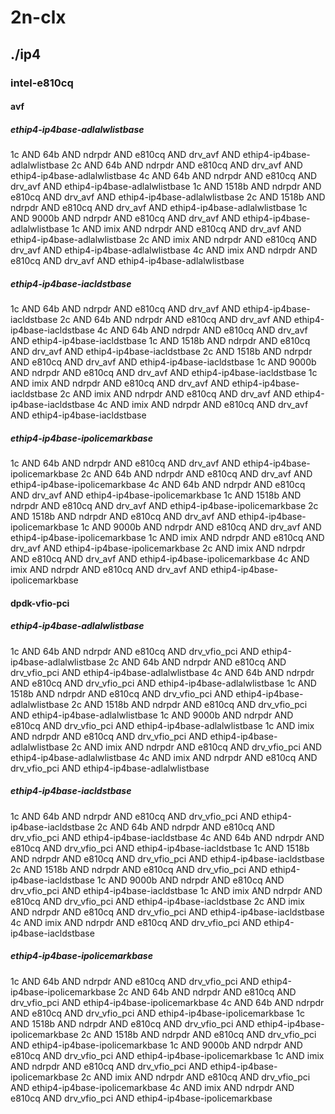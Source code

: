 # 2n-clx
## ./ip4
### intel-e810cq
#### avf
##### ethip4-ip4base-adlalwlistbase
1c AND 64b AND ndrpdr AND e810cq AND drv_avf AND ethip4-ip4base-adlalwlistbase
2c AND 64b AND ndrpdr AND e810cq AND drv_avf AND ethip4-ip4base-adlalwlistbase
4c AND 64b AND ndrpdr AND e810cq AND drv_avf AND ethip4-ip4base-adlalwlistbase
1c AND 1518b AND ndrpdr AND e810cq AND drv_avf AND ethip4-ip4base-adlalwlistbase
2c AND 1518b AND ndrpdr AND e810cq AND drv_avf AND ethip4-ip4base-adlalwlistbase
1c AND 9000b AND ndrpdr AND e810cq AND drv_avf AND ethip4-ip4base-adlalwlistbase
1c AND imix AND ndrpdr AND e810cq AND drv_avf AND ethip4-ip4base-adlalwlistbase
2c AND imix AND ndrpdr AND e810cq AND drv_avf AND ethip4-ip4base-adlalwlistbase
4c AND imix AND ndrpdr AND e810cq AND drv_avf AND ethip4-ip4base-adlalwlistbase
##### ethip4-ip4base-iacldstbase
1c AND 64b AND ndrpdr AND e810cq AND drv_avf AND ethip4-ip4base-iacldstbase
2c AND 64b AND ndrpdr AND e810cq AND drv_avf AND ethip4-ip4base-iacldstbase
4c AND 64b AND ndrpdr AND e810cq AND drv_avf AND ethip4-ip4base-iacldstbase
1c AND 1518b AND ndrpdr AND e810cq AND drv_avf AND ethip4-ip4base-iacldstbase
2c AND 1518b AND ndrpdr AND e810cq AND drv_avf AND ethip4-ip4base-iacldstbase
1c AND 9000b AND ndrpdr AND e810cq AND drv_avf AND ethip4-ip4base-iacldstbase
1c AND imix AND ndrpdr AND e810cq AND drv_avf AND ethip4-ip4base-iacldstbase
2c AND imix AND ndrpdr AND e810cq AND drv_avf AND ethip4-ip4base-iacldstbase
4c AND imix AND ndrpdr AND e810cq AND drv_avf AND ethip4-ip4base-iacldstbase
##### ethip4-ip4base-ipolicemarkbase
1c AND 64b AND ndrpdr AND e810cq AND drv_avf AND ethip4-ip4base-ipolicemarkbase
2c AND 64b AND ndrpdr AND e810cq AND drv_avf AND ethip4-ip4base-ipolicemarkbase
4c AND 64b AND ndrpdr AND e810cq AND drv_avf AND ethip4-ip4base-ipolicemarkbase
1c AND 1518b AND ndrpdr AND e810cq AND drv_avf AND ethip4-ip4base-ipolicemarkbase
2c AND 1518b AND ndrpdr AND e810cq AND drv_avf AND ethip4-ip4base-ipolicemarkbase
1c AND 9000b AND ndrpdr AND e810cq AND drv_avf AND ethip4-ip4base-ipolicemarkbase
1c AND imix AND ndrpdr AND e810cq AND drv_avf AND ethip4-ip4base-ipolicemarkbase
2c AND imix AND ndrpdr AND e810cq AND drv_avf AND ethip4-ip4base-ipolicemarkbase
4c AND imix AND ndrpdr AND e810cq AND drv_avf AND ethip4-ip4base-ipolicemarkbase
#### dpdk-vfio-pci
##### ethip4-ip4base-adlalwlistbase
1c AND 64b AND ndrpdr AND e810cq AND drv_vfio_pci AND ethip4-ip4base-adlalwlistbase
2c AND 64b AND ndrpdr AND e810cq AND drv_vfio_pci AND ethip4-ip4base-adlalwlistbase
4c AND 64b AND ndrpdr AND e810cq AND drv_vfio_pci AND ethip4-ip4base-adlalwlistbase
1c AND 1518b AND ndrpdr AND e810cq AND drv_vfio_pci AND ethip4-ip4base-adlalwlistbase
2c AND 1518b AND ndrpdr AND e810cq AND drv_vfio_pci AND ethip4-ip4base-adlalwlistbase
1c AND 9000b AND ndrpdr AND e810cq AND drv_vfio_pci AND ethip4-ip4base-adlalwlistbase
1c AND imix AND ndrpdr AND e810cq AND drv_vfio_pci AND ethip4-ip4base-adlalwlistbase
2c AND imix AND ndrpdr AND e810cq AND drv_vfio_pci AND ethip4-ip4base-adlalwlistbase
4c AND imix AND ndrpdr AND e810cq AND drv_vfio_pci AND ethip4-ip4base-adlalwlistbase
##### ethip4-ip4base-iacldstbase
1c AND 64b AND ndrpdr AND e810cq AND drv_vfio_pci AND ethip4-ip4base-iacldstbase
2c AND 64b AND ndrpdr AND e810cq AND drv_vfio_pci AND ethip4-ip4base-iacldstbase
4c AND 64b AND ndrpdr AND e810cq AND drv_vfio_pci AND ethip4-ip4base-iacldstbase
1c AND 1518b AND ndrpdr AND e810cq AND drv_vfio_pci AND ethip4-ip4base-iacldstbase
2c AND 1518b AND ndrpdr AND e810cq AND drv_vfio_pci AND ethip4-ip4base-iacldstbase
1c AND 9000b AND ndrpdr AND e810cq AND drv_vfio_pci AND ethip4-ip4base-iacldstbase
1c AND imix AND ndrpdr AND e810cq AND drv_vfio_pci AND ethip4-ip4base-iacldstbase
2c AND imix AND ndrpdr AND e810cq AND drv_vfio_pci AND ethip4-ip4base-iacldstbase
4c AND imix AND ndrpdr AND e810cq AND drv_vfio_pci AND ethip4-ip4base-iacldstbase
##### ethip4-ip4base-ipolicemarkbase
1c AND 64b AND ndrpdr AND e810cq AND drv_vfio_pci AND ethip4-ip4base-ipolicemarkbase
2c AND 64b AND ndrpdr AND e810cq AND drv_vfio_pci AND ethip4-ip4base-ipolicemarkbase
4c AND 64b AND ndrpdr AND e810cq AND drv_vfio_pci AND ethip4-ip4base-ipolicemarkbase
1c AND 1518b AND ndrpdr AND e810cq AND drv_vfio_pci AND ethip4-ip4base-ipolicemarkbase
2c AND 1518b AND ndrpdr AND e810cq AND drv_vfio_pci AND ethip4-ip4base-ipolicemarkbase
1c AND 9000b AND ndrpdr AND e810cq AND drv_vfio_pci AND ethip4-ip4base-ipolicemarkbase
1c AND imix AND ndrpdr AND e810cq AND drv_vfio_pci AND ethip4-ip4base-ipolicemarkbase
2c AND imix AND ndrpdr AND e810cq AND drv_vfio_pci AND ethip4-ip4base-ipolicemarkbase
4c AND imix AND ndrpdr AND e810cq AND drv_vfio_pci AND ethip4-ip4base-ipolicemarkbase
